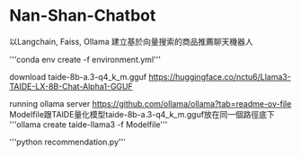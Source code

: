 # Nan-Shan-Chatbot

以Langchain, Faiss, Ollama 建立基於向量搜索的商品推薦聊天機器人


'''conda env create -f environment.yml'''

download taide-8b-a.3-q4_k_m.gguf
https://huggingface.co/nctu6/Llama3-TAIDE-LX-8B-Chat-Alpha1-GGUF

running ollama server
https://github.com/ollama/ollama?tab=readme-ov-file
Modelfile跟TAIDE量化模型taide-8b-a.3-q4_k_m.gguf放在同一個路徑底下
'''ollama create taide-llama3 -f Modelfile'''

'''python recommendation.py'''